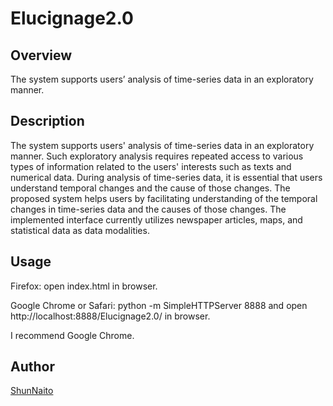 # Elucignage2.0

## Overview

The system supports users’ analysis of time-series data in an exploratory manner.

## Description

The system supports users' analysis of time-series data in an exploratory manner. Such exploratory analysis requires repeated access to various types of information related to the users' interests such as texts and numerical data. During analysis of time-series data, it is essential that users understand temporal changes and the cause of those changes. The proposed system helps users by facilitating understanding of the temporal changes in time-series data and the causes of those changes. The implemented interface currently utilizes newspaper articles, maps, and statistical data as data modalities.

## Usage

Firefox: open index.html in browser.

Google Chrome or Safari: python -m SimpleHTTPServer 8888 and open http://localhost:8888/Elucignage2.0/ in browser.

I recommend Google Chrome.

## Author

[ShunNaito](https://github.com/ShunNaito)
